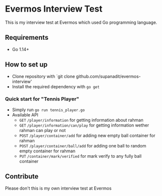 # Evermos Interview Test

This is my interview test at Evermos which used Go programming language.

## Requirements
- Go 1.14+

## How to set up
- Clone repository with `git clone github.com/supanadit/evermos-interview'
- Install the required dependency with `go get`

### Quick start for "Tennis Player"
- Simply run `go run tennis_player.go`
- Available API
    - `GET` `/player/information` for getting information about rahman
    - `GET` `/player/information/can/play` for getting information wether rahman can play or not
    - `POST` `/player/container/add` for adding new empty ball container for rahman
    - `POST` `/player/container/ball/add` for adding one ball to random empty container for rahman
    - `PUT` `/container/mark/verified` for mark verify to any fully ball container 

## Contribute
Please don't this is my own interview test at Evermos